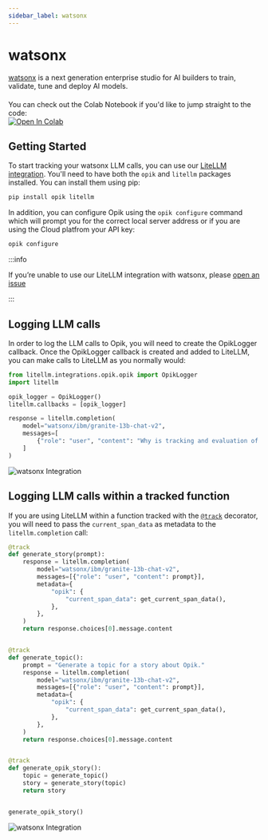 ```yaml
---
sidebar_label: watsonx
---
```


# watsonx

[watsonx](https://www.ibm.com/products/watsonx-ai) is a next generation enterprise studio for AI builders to train, validate, tune and deploy AI models.

<div style="display: flex; align-items: center; flex-wrap: wrap; margin: 20px 0;">
  <span style="margin-right: 10px;">You can check out the Colab Notebook if you'd like to jump straight to the code:</span>
  <a href="https://colab.research.google.com/github/comet-ml/opik/blob/main/apps/opik-documentation/documentation/docs/cookbook/watsonx.ipynb" target="_blank" rel="noopener noreferrer">
    <img src="https://colab.research.google.com/assets/colab-badge.svg" alt="Open In Colab" style="vertical-align: middle;"/>
  </a>
</div>

## Getting Started

To start tracking your watsonx LLM calls, you can use our [LiteLLM integration](/docs/opik/tracing/integrations/litellm). You'll need to have both the `opik` and `litellm` packages installed. You can install them using pip:

```bash
pip install opik litellm
```

In addition, you can configure Opik using the `opik configure` command which will prompt you for the correct local server address or if you are using the Cloud platfrom your API key:

```bash
opik configure
```

:::info

If you’re unable to use our LiteLLM integration with watsonx, please [open an issue](https://github.com/comet-ml/opik/issues/new/choose)

:::

## Logging LLM calls

In order to log the LLM calls to Opik, you will need to create the OpikLogger callback. Once the OpikLogger callback is created and added to LiteLLM, you can make calls to LiteLLM as you normally would:

```python
from litellm.integrations.opik.opik import OpikLogger
import litellm

opik_logger = OpikLogger()
litellm.callbacks = [opik_logger]

response = litellm.completion(
    model="watsonx/ibm/granite-13b-chat-v2",
    messages=[
        {"role": "user", "content": "Why is tracking and evaluation of LLMs important?"}
    ]
)
```

![watsonx Integration](/img/cookbook/watsonx_trace_cookbook.png)

## Logging LLM calls within a tracked function

If you are using LiteLLM within a function tracked with the [`@track`](/tracing/log_traces#using-function-decorators) decorator, you will need to pass the `current_span_data` as metadata to the `litellm.completion` call:

```python
@track
def generate_story(prompt):
    response = litellm.completion(
        model="watsonx/ibm/granite-13b-chat-v2",
        messages=[{"role": "user", "content": prompt}],
        metadata={
            "opik": {
                "current_span_data": get_current_span_data(),
            },
        },
    )
    return response.choices[0].message.content


@track
def generate_topic():
    prompt = "Generate a topic for a story about Opik."
    response = litellm.completion(
        model="watsonx/ibm/granite-13b-chat-v2",
        messages=[{"role": "user", "content": prompt}],
        metadata={
            "opik": {
                "current_span_data": get_current_span_data(),
            },
        },
    )
    return response.choices[0].message.content


@track
def generate_opik_story():
    topic = generate_topic()
    story = generate_story(topic)
    return story


generate_opik_story()
```

![watsonx Integration](/img/cookbook/watsonx_trace_decorator_cookbook.png)
